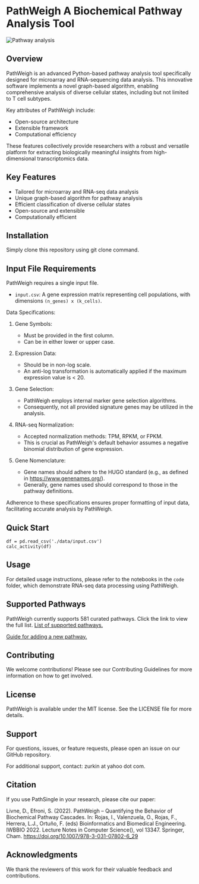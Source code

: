 # PathWeigh A Biochemical Pathway Analysis Tool
![Pathway analysis](https://norbis.w.uib.no/files/2016/05/F1.large_-768x623.jpg)

## Overview
PathWeigh is an advanced Python-based pathway analysis tool specifically designed for microarray and RNA-sequencing data analysis. This innovative software implements a novel graph-based algorithm, enabling comprehensive analysis of diverse cellular states, including but not limited to T cell subtypes. 

Key attributes of PathWeigh include:

- Open-source architecture
- Extensible framework
- Computational efficiency

These features collectively provide researchers with a robust and versatile platform for extracting biologically meaningful insights from high-dimensional transcriptomics data.

## Key Features
- Tailored for microarray and RNA-seq data analysis
- Unique graph-based algorithm for pathway analysis
- Efficient classification of diverse cellular states
- Open-source and extensible
- Computationally efficient

## Installation
Simply clone this repository using git clone command.

## Input File Requirements
PathWeigh requires a single input file.

- `input.csv`: A gene expression matrix representing cell populations, with dimensions `(n_genes) x (k_cells)`.

Data Specifications:

1. Gene Symbols: 
   - Must be provided in the first column.
   - Can be in either lower or upper case.

2. Expression Data:
   - Should be in non-log scale.
   - An anti-log transformation is automatically applied if the maximum expression value is < 20.

3. Gene Selection:
   - PathWeigh employs internal marker gene selection algorithms.
   - Consequently, not all provided signature genes may be utilized in the analysis.

4. RNA-seq Normalization:
   - Accepted normalization methods: TPM, RPKM, or FPKM.
   - This is crucial as PathWeigh's default behavior assumes a negative binomial distribution of gene expression.

5. Gene Nomenclature:
   - Gene names should adhere to the HUGO standard (e.g., as defined in https://www.genenames.org/).
   - Generally, gene names used should correspond to those in the pathway definitions.

Adherence to these specifications ensures proper formatting of input data, facilitating accurate analysis by PathWeigh.

## Quick Start
```
df = pd.read_csv('./data/input.csv')
calc_activity(df)
```

## Usage
For detailed usage instructions, please refer to the notebooks in the `code` folder, which demonstrate RNA-seq data processing using PathWeigh.

## Supported Pathways
PathWeigh currently supports 581 curated pathways. Click the link to view the full list. [List of supported pathways.](code/data/pathnames.txt)

[Guide for adding a new pathway.](code/data/guide.md)

## Contributing
We welcome contributions! Please see our Contributing Guidelines for more information on how to get involved.

## License
PathWeigh is available under the MIT license. See the LICENSE file for more details.

## Support
For questions, issues, or feature requests, please open an issue on our GitHub repository.

For additional support, contact: zurkin at yahoo dot com.

## Citation
If you use PathSingle in your research, please cite our paper:

Livne, D., Efroni, S. (2022). PathWeigh – Quantifying the Behavior of Biochemical Pathway Cascades. In: Rojas, I., Valenzuela, O., Rojas, F., Herrera, L.J., Ortuño, F. (eds) Bioinformatics and Biomedical Engineering. IWBBIO 2022. Lecture Notes in Computer Science(), vol 13347. Springer, Cham. https://doi.org/10.1007/978-3-031-07802-6_29

## Acknowledgments
We thank the reviewers of this work for their valuable feedback and contributions.